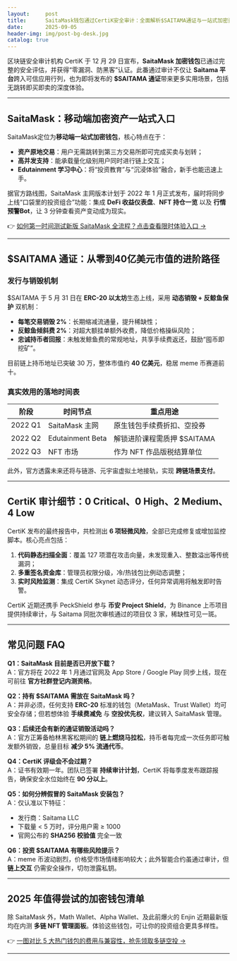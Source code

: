 ```yaml
---
layout:     post
title:      SaitaMask钱包通过CertiK安全审计：全面解析$SAITAMA通证与一站式加密资产体验
date:       2025-09-05
header-img: img/post-bg-desk.jpg
catalog: true
---
```


区块链安全审计机构 CertiK 于 12 月 29 日宣布，**SaitaMask 加密钱包**已通过完整的安全评估，并获得“零漏洞、防黑客”认证。此番通过审计不仅让 **Saitama 平台**跨入可信应用行列，也为即将发布的 **$SAITAMA 通证**带来更多实用场景，包括无跳转即买即卖的深度体验。

---

## SaitaMask：移动端加密资产一站式入口

SaitaMask定位为**移动端一站式加密钱包**，核心特点在于：

- **资产原地交易**：用户无需跳转到第三方交易所即可完成买卖与划转；  
- **高并发支持**：能承载量化级别用户同时进行链上交互；  
- **Edutainment 学习中心**：将“投资教育”与“沉浸体验”融合，新手也能迅速上手。

据官方路线图，SaitaMask 主网版本计划于 2022 年 1 月正式发布，届时将同步上线“口袋里的投资组合”功能：集成 **DeFi 收益仪表盘**、**NFT 持仓一览** 以及 **行情预警Bot**，让 3 分钟查看资产变动成为现实。

👉 [如何第一时间测试新版 SaitaMask 全流程？点击查看限时体验入口 →](https://okxdog.com/)

---

## $SAITAMA 通证：从零到40亿美元市值的进阶路径

### 发行与销毁机制

$SAITAMA 于 5 月 31 日在 **ERC-20 以太坊**生态上线，采用 **动态销毁 + 反鲸鱼保护** 双机制：

- **每笔交易销毁 2%**：长期缩减流通量，提升稀缺性；  
- **反鲸鱼倾斜费 2%**：对超大额挂单额外收费，降低价格操纵风险；  
- **忠诚持币者回报**：未触发鲸鱼费的常规地址，共享手续费返还，鼓励“囤币即挖矿”。

目前链上持币地址已突破 30 万，整体市值约 **40 亿美元**，稳居 meme 币赛道前十。

### 真实效用的落地时间表

| 阶段 | 时间节点 | 重点用途 |
|---|---|---|
| 2022 Q1 | SaitaMask 主网 | 原生钱包手续费折扣、空投券 |
| 2022 Q2 | Edutainment Beta | 解锁进阶课程需质押 $SAITAMA |
| 2022 Q3 | NFT 市场 | 作为 NFT 作品版税结算单位 |

此外，官方透露未来还将与链游、元宇宙虚拟土地接轨，实现 **跨链场景支付**。

---

## CertiK 审计细节：0 Critical、0 High、2 Medium、4 Low

CertiK 发布的最终报告中，共检测出 **6 项轻微风险**，全部已完成修复或增加监控脚本。核心亮点包括：

1. **代码静态扫描全面**：覆盖 127 项潜在攻击向量，未发现重入、整数溢出等传统漏洞；  
2. **多重签名资金库**：管理员权限分级，冷/热钱包比例动态调整；  
3. **实时风险监测**：集成 CertiK Skynet 动态评分，任何异常调用将触发即时告警。

CertiK 近期还携手 PeckShield 参与 **币安 Project Shield**，为 Binance 上币项目提供持续审计，与 Saitama 同批次审核通过的项目仅 3 家，稀缺性可见一斑。

---

## 常见问题 FAQ

**Q1：SaitaMask 目前是否已开放下载？**  
A：官方将在 2022 年 1 月通过官网及 App Store / Google Play 同步上线，现在可前往 **官方社群登记内测资格**。

**Q2：持有 $SAITAMA 需放在 SaitaMask 吗？**  
A：并非必须，任何支持 **ERC-20** 标准的钱包（MetaMask、Trust Wallet）均可安全存储；但若想体验 **手续费减免** 与 **空投优先权**，建议转入 SaitaMask 管理。

**Q3：后续还会有新的通证销毁活动吗？**  
A：官方正筹备柏林黑客松期间的 **链上燃烧马拉松**，持币者每完成一次任务即可触发额外销毁，总量目标 **减少 5% 流通代币**。

**Q4：CertiK 评级会不会过期？**  
A：证书有效期一年。团队已签署 **持续审计计划**，CertiK 将每季度发布跟踪报告，确保安全水位始终在 **90 分以上**。

**Q5：如何分辨假冒的 SaitaMask 安装包？**  
A：仅认准以下特征：  
- 发行商：Saitama LLC  
- 下载量 < 5 万时，评分用户需 ≥ 1000  
- 官网公布的 **SHA256 校验值** 完全一致  

**Q6：投资 $SAITAMA 有哪些风险提示？**  
A：meme 币波动剧烈，价格受市场情绪影响较大；此外智能合约虽通过审计，但 **链上交互** 仍需安全操作，切勿泄露私钥。

---

## 2025 年值得尝试的加密钱包清单

除 SaitaMask 外，Math Wallet、Alpha Wallet、及此前爆火的 Enjin 近期最新版均在内测 **多链 NFT 管理面板**。体验这些钱包，可让你的投资组合更具多样性。

👉 [一图对比 5 大热门钱包的费用与兼容性，抢先领取多链空投 →](https://okxdog.com/)

---